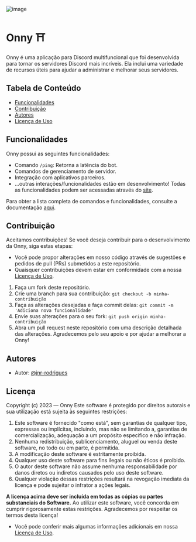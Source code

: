 ![image](https://github.com/jnr-rodrigues/sync-excel/assets/44007416/e14ea9b0-fd6f-4dbf-ba2d-2eddfd902096)

# Onny ⛩️
Onny é uma aplicação para Discord multifuncional que foi desenvolvida para tornar os servidores Discord mais incríveis. Ela inclui uma variedade de recursos úteis para ajudar a administrar e melhorar seus servidores.

## Tabela de Conteúdo
- [Funcionalidades](#funcionalidades)
- [Contribuição](#contribuição)
- [Autores](#autores)
- [Licença de Uso](#licença)

## Funcionalidades
Onny possui as seguintes funcionalidades:

- Comando `/ping`: Retorna a latência do bot.
- Comandos de gerenciamento de servidor.
- Integração com aplicativos parceiros.
- ...outras interações/funcionalidades estão em desenvolvimento!
  Todas as funcionalidades podem ser acessadas através do [site](https://onny.discloud.app/).

Para obter a lista completa de comandos e funcionalidades, consulte a documentação [aqui](docs/README.md).

## Contribuição
Aceitamos contribuições! Se você deseja contribuir para o desenvolvimento da Onny, siga estas etapas:

- Você pode propor alterações em nosso código através de sugestões e pedidos de pull (PRs) submetidos a este repositório.
- Quaisquer contribuições devem estar em conformidade com a nossa [Licença de Uso](LICENSE.md).

1. Faça um fork deste repositório.
2. Crie uma branch para sua contribuição: `git checkout -b minha-contribuição`
3. Faça as alterações desejadas e faça commit delas: `git commit -m 'Adiciona nova funcionalidade'`
4. Envie suas alterações para o seu fork: `git push origin minha-contribuição`
5. Abra um pull request neste repositório com uma descrição detalhada das alterações.
Agradecemos pelo seu apoio e por ajudar a melhorar a Onny!

## Autores
- Autor: [@jnr-rodrigues](https://github.com/jnr-rodrigues)

## Licença
Copyright (c) 2023 — Onny
Este software é protegido por direitos autorais e sua utilização está sujeita às seguintes restrições:

1. Este software é fornecido "como está", sem garantias de qualquer tipo, expressas ou implícitas, incluindo, mas não se limitando a, garantias de comercialização, adequação a um propósito específico e não infração.
2. Nenhuma redistribuição, sublicenciamento, aluguel ou venda deste software, no todo ou em parte, é permitida.
3. A modificação deste software é estritamente proibida.
4. Qualquer uso deste software para fins ilegais ou não éticos é proibido.
5. O autor deste software não assume nenhuma responsabilidade por danos diretos ou indiretos causados pelo uso deste software.
6. Qualquer violação dessas restrições resultará na revogação imediata da licença e pode sujeitar o infrator a ações legais.

**A licença acima deve ser incluída em todas as cópias ou partes substanciais do Software.**
Ao utilizar este software, você concorda em cumprir rigorosamente estas restrições. Agradecemos por respeitar os termos desta licença!

- Você pode conferir mais algumas informações adicionais em nossa [Licença de Uso](LICENSE.md).

